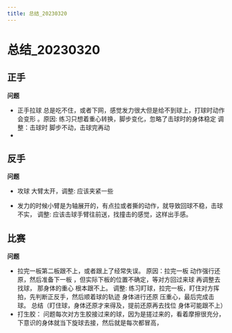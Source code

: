 ```yaml
---
title: 总结_20230320
---
```




# 总结_20230320



## 正手

**问题**

* 正手拉球 总是吃不住，或者下网，感觉发力很大但是给不到球上，打球时动作会变形   。原因: 练习只想着重心转换，脚步变化，忽略了击球时的身体稳定 调整：击球时 脚步不动，击球完再动  
* 

## 反手

**问题**

* 攻球 大臂太开，调整: 应该夹紧一些

* 发力的时候小臂是为轴展开的，有点拉或者撕的动作，就导致回球不稳，击球不实， 调整: 应该击球手臂往前送，找撞击的感觉，这样出手感。



## 比赛

**问题**

* 拉完一板第二板跟不上，或者跟上了经常失误。  原因：拉完一板 动作强行还原，然后准备下一板 ，但实际下板的位置不确定，等对方回过来球  再调整去找球， 那身体的重心 根本跟不上。      调整:   练习盯球，拉完一板，盯住对方挥拍，先判断正反手，然后顺着球的轨迹 身体进行还原 压重心，最后完成击球。 总结（盯住球，身体还原才来得及，提前还原再去找位 身体可能跟不上）
* 打生胶： 问题每次对方生胶接过来的球，因为是搓过来的，看着摩擦很充分，下意识的身体就当下旋球去接，然后就是每次都冒高，